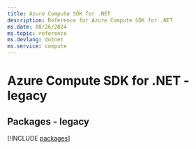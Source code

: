 ```yaml
---
title: Azure Compute SDK for .NET
description: Reference for Azure Compute SDK for .NET
ms.date: 08/26/2024
ms.topic: reference
ms.devlang: dotnet
ms.service: compute
---
```

# Azure Compute SDK for .NET - legacy
## Packages - legacy
[!INCLUDE [packages](compute-index.md)]
